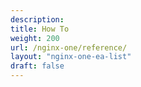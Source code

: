 ```yaml
---
description:
title: How To
weight: 200
url: /nginx-one/reference/
layout: "nginx-one-ea-list"
draft: false
---
```

